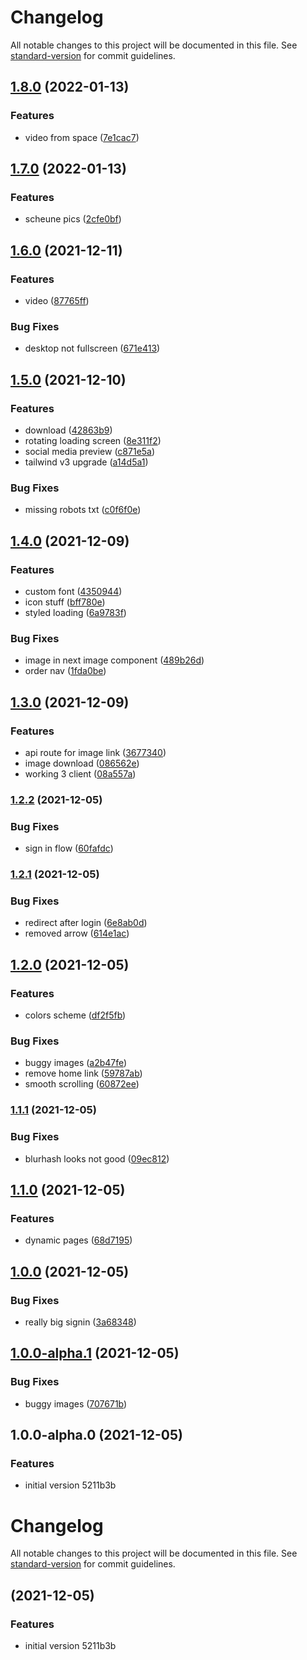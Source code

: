 # Changelog

All notable changes to this project will be documented in this file. See [standard-version](https://github.com/conventional-changelog/standard-version) for commit guidelines.

## [1.8.0](https://github.com/develowlper/hochzeit-f-und-f/compare/v1.7.0...v1.8.0) (2022-01-13)


### Features

* video from space ([7e1cac7](https://github.com/develowlper/hochzeit-f-und-f/commit/7e1cac78b374b5b4cb489ff75b838b0d10ba4bc9))

## [1.7.0](https://github.com/develowlper/hochzeit-f-und-f/compare/v1.6.0...v1.7.0) (2022-01-13)


### Features

* scheune pics ([2cfe0bf](https://github.com/develowlper/hochzeit-f-und-f/commit/2cfe0bfb1cbe948d0fd632c57893852dcf85c106))

## [1.6.0](https://github.com/develowlper/hochzeit-f-und-f/compare/v1.5.0...v1.6.0) (2021-12-11)


### Features

* video ([87765ff](https://github.com/develowlper/hochzeit-f-und-f/commit/87765ffb2b26955a588920dfaa555295c2df5e74))


### Bug Fixes

* desktop not fullscreen ([671e413](https://github.com/develowlper/hochzeit-f-und-f/commit/671e4138c3a93539426eb1299614cddad1e5e378))

## [1.5.0](https://github.com/develowlper/hochzeit-f-und-f/compare/v1.4.0...v1.5.0) (2021-12-10)


### Features

* download ([42863b9](https://github.com/develowlper/hochzeit-f-und-f/commit/42863b9cfb7448d754875d3ee945ef5fc0ea86fe))
* rotating loading screen ([8e311f2](https://github.com/develowlper/hochzeit-f-und-f/commit/8e311f2c7bf8efe8b50a37b25dbad6db6b5b913e))
* social media preview ([c871e5a](https://github.com/develowlper/hochzeit-f-und-f/commit/c871e5ab45302a9dc042d6f218ae748a0abe1faa))
* tailwind v3 upgrade ([a14d5a1](https://github.com/develowlper/hochzeit-f-und-f/commit/a14d5a1d9bc3f83a166ef5c6b415406990b5ebba))


### Bug Fixes

* missing robots txt ([c0f6f0e](https://github.com/develowlper/hochzeit-f-und-f/commit/c0f6f0e540474c67204d4a5e65f9c23bebff5e09))

## [1.4.0](https://github.com/develowlper/hochzeit-f-und-f/compare/v1.3.0...v1.4.0) (2021-12-09)


### Features

* custom font ([4350944](https://github.com/develowlper/hochzeit-f-und-f/commit/435094490922904981869267230f3045412f0be2))
* icon stuff ([bff780e](https://github.com/develowlper/hochzeit-f-und-f/commit/bff780e6fdb20de0cd5f3d50eca2001b72af6345))
* styled loading ([6a9783f](https://github.com/develowlper/hochzeit-f-und-f/commit/6a9783f223f71bf8d84b1be3bfa420e2669f8a89))


### Bug Fixes

* image in next image component ([489b26d](https://github.com/develowlper/hochzeit-f-und-f/commit/489b26d72fbb799a9e1f7b6e9917f22f9dc37187))
* order nav ([1fda0be](https://github.com/develowlper/hochzeit-f-und-f/commit/1fda0be25b8f8c92572e1a66e01d32a1f5e88696))

## [1.3.0](https://github.com/develowlper/hochzeit-f-und-f/compare/v1.2.2...v1.3.0) (2021-12-09)


### Features

* api route for image link ([3677340](https://github.com/develowlper/hochzeit-f-und-f/commit/3677340f513c19d197a81efba9fea3f289719d72))
* image download ([086562e](https://github.com/develowlper/hochzeit-f-und-f/commit/086562e74486118f5eb7eb80c2bca884d11820b8))
* working 3 client ([08a557a](https://github.com/develowlper/hochzeit-f-und-f/commit/08a557a6da3390aaddc8e5253c29cb114f1903f8))

### [1.2.2](https://github.com/develowlper/hochzeit-f-und-f/compare/v1.2.1...v1.2.2) (2021-12-05)


### Bug Fixes

* sign in flow ([60fafdc](https://github.com/develowlper/hochzeit-f-und-f/commit/60fafdc9ff620ae11a3ede5d85e678ca562c2aa1))

### [1.2.1](https://github.com/develowlper/hochzeit-f-und-f/compare/v1.2.0...v1.2.1) (2021-12-05)


### Bug Fixes

* redirect after login ([6e8ab0d](https://github.com/develowlper/hochzeit-f-und-f/commit/6e8ab0d3ef67397ed1d1b074748ebb5f8bf195af))
* removed arrow ([614e1ac](https://github.com/develowlper/hochzeit-f-und-f/commit/614e1ac81cf7a099d830f1bd62afb1899a645bca))

## [1.2.0](https://github.com/develowlper/hochzeit-f-und-f/compare/v1.1.1...v1.2.0) (2021-12-05)


### Features

* colors scheme ([df2f5fb](https://github.com/develowlper/hochzeit-f-und-f/commit/df2f5fbfaeaf13a8027c294954e68d57f41e9d2c))


### Bug Fixes

* buggy images ([a2b47fe](https://github.com/develowlper/hochzeit-f-und-f/commit/a2b47fea52d7602f76ad37a687bf05149f22ace5))
* remove home link ([59787ab](https://github.com/develowlper/hochzeit-f-und-f/commit/59787ab22ab0c60ca6c8794093f00ca2b7e5a77c))
* smooth scrolling ([60872ee](https://github.com/develowlper/hochzeit-f-und-f/commit/60872eed66b6eaa626a348317ef30ddb9a350f7f))

### [1.1.1](https://github.com/develowlper/hochzeit-f-und-f/compare/v1.1.0...v1.1.1) (2021-12-05)


### Bug Fixes

* blurhash looks not good ([09ec812](https://github.com/develowlper/hochzeit-f-und-f/commit/09ec812fe2c77868694a88226d35d20a63dda42c))

## [1.1.0](https://github.com/develowlper/hochzeit-f-und-f/compare/v1.0.0...v1.1.0) (2021-12-05)


### Features

* dynamic pages ([68d7195](https://github.com/develowlper/hochzeit-f-und-f/commit/68d71954517313057cbdc70abeb693e5b6ea3c62))

## [1.0.0](https://github.com/develowlper/hochzeit-f-und-f/compare/v1.0.0-alpha.1...v1.0.0) (2021-12-05)


### Bug Fixes

* really big signin ([3a68348](https://github.com/develowlper/hochzeit-f-und-f/commit/3a683484042c63800b4d7ca86d6390eb4e4c4385))

## [1.0.0-alpha.1](https://github.com/develowlper/hochzeit-f-und-f/compare/v1.0.0-alpha.0...v1.0.0-alpha.1) (2021-12-05)


### Bug Fixes

* buggy images ([707671b](https://github.com/develowlper/hochzeit-f-und-f/commit/707671b7c17a77a5ffc06c98b9f2a92b8dd6375b))

## 1.0.0-alpha.0 (2021-12-05)


### Features

* initial version 5211b3b

# Changelog

All notable changes to this project will be documented in this file. See [standard-version](https://github.com/conventional-changelog/standard-version) for commit guidelines.

##  (2021-12-05)


### Features

* initial version 5211b3b
